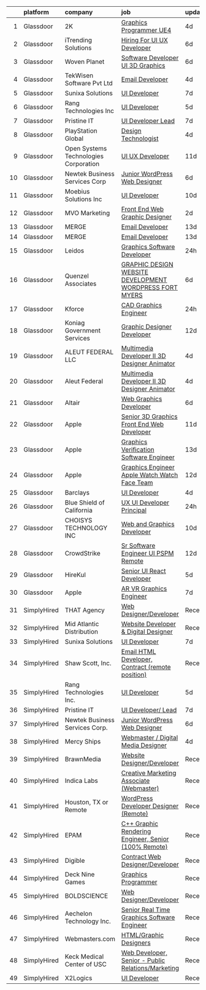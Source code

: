 

|    | platform    | company                               | job                                                                                                                                                                                                                                                                                                                                                                                                                                                                                                                                                                                                                                                                                                                                                                                                                                                                                                                                                                                                                                                                                                                                                                                                                                                                                                                                                                         | update_time   | location             |
|---:|:------------|:--------------------------------------|:----------------------------------------------------------------------------------------------------------------------------------------------------------------------------------------------------------------------------------------------------------------------------------------------------------------------------------------------------------------------------------------------------------------------------------------------------------------------------------------------------------------------------------------------------------------------------------------------------------------------------------------------------------------------------------------------------------------------------------------------------------------------------------------------------------------------------------------------------------------------------------------------------------------------------------------------------------------------------------------------------------------------------------------------------------------------------------------------------------------------------------------------------------------------------------------------------------------------------------------------------------------------------------------------------------------------------------------------------------------------------|:--------------|:---------------------|
|  1 | Glassdoor   | 2K                                    | [Graphics Programmer  UE4 ](https://www.glassdoor.com/partner/jobListing.htm?pos=124&ao=1136043&s=58&guid=00000182394ac44fb199e13021e7480f&src=GD_JOB_AD&t=SR&vt=w&ea=1&cs=1_99d37352&cb=1658818577832&jobListingId=1008021177183&jrtk=3-0-1g8sklh3lk613801-1g8sklh46jfmb800-2488f40076c26e03-)                                                                                                                                                                                                                                                                                                                                                                                                                                                                                                                                                                                                                                                                                                                                                                                                                                                                                                                                                                                                                                                                             | 4d            | Baltimore, MD        |
|  2 | Glassdoor   | iTrending Solutions                   | [Hiring For UI UX Developer](https://www.glassdoor.com/partner/jobListing.htm?pos=116&ao=1136043&s=58&guid=00000182394ac44fb199e13021e7480f&src=GD_JOB_AD&t=SR&vt=w&ea=1&cs=1_5151f26c&cb=1658818577831&jobListingId=1008014515406&jrtk=3-0-1g8sklh3lk613801-1g8sklh46jfmb800-18646856a23fb691-)                                                                                                                                                                                                                                                                                                                                                                                                                                                                                                                                                                                                                                                                                                                                                                                                                                                                                                                                                                                                                                                                            | 6d            | Atchison, KS         |
|  3 | Glassdoor   | Woven Planet                          | [Software Developer  UI 3D Graphics ](https://www.glassdoor.com/partner/jobListing.htm?pos=103&ao=1110586&s=58&guid=00000182394ac44fb199e13021e7480f&src=GD_JOB_AD&t=SR&vt=w&ea=1&cs=1_0d3a82ce&cb=1658818577829&jobListingId=1008016092363&cpc=B63DE67CBF13A213&jrtk=3-0-1g8sklh3lk613801-1g8sklh46jfmb800-590b8ed6b99a73cb--6NYlbfkN0DSgjPPcnEdvoK3uuxfISLALE6pB1FR7YSHOr_tSg5_QCn410VK5Ds4sai37YL-FnG7IdEQOLWlh0UoLcmzDYWmfRGSYYnl5uUpmRd__LORND_gC-BRchk-IUkY4R0iGDrfCmlmtu1dU22yGpoMq0MEa2tbIDq0Xana4QKE-3eruJ3ua_JrETdN9Sb7qPSYEwUKC4DsxD0qU8IzCf7LKfW5uJNMqnU1UWo7pzbbnNsxm8_JsdO5rOweKfjQQjPqIBK0ZdO7qUiU3qJqyMtGQgGRVoXzQ44UWV6kpJ2GEyPEvlev1zwN5XtyzwLEAuCjpkuG4Afcnsg9ozRnpQOmsBOM3gciUDe-foU1pSlcTX9y9M9E0mX-jWml8NUr7I8AXDY9KgR773zk2TfCVSwxyGhHQpq3XHDbQEZi9H0m2CZfcVQdnpMTVT0DQDyRbWbKl2KLJdJ9CyGcpU9nduIRV6nhL3o74E9hS-ZMGCfyfMSCthQn9TOZ6ROatPZ3-pN8poLX7xXw4SCk7W5mgxDf9BTB-itGDcyTimu6KuC9-LEzrX5VDgL6XInedki84UdhxytG2pxzyvREHQ%3D%3D)                                                                                                                                                                                                                                                                                                                                                                                                                  | 6d            | San Francisco, CA    |
|  4 | Glassdoor   | TekWisen Software Pvt  Ltd            | [Email Developer](https://www.glassdoor.com/partner/jobListing.htm?pos=110&ao=1136043&s=58&guid=00000182394ac44fb199e13021e7480f&src=GD_JOB_AD&t=SR&vt=w&ea=1&cs=1_f6d4a991&cb=1658818577830&jobListingId=1008019853083&jrtk=3-0-1g8sklh3lk613801-1g8sklh46jfmb800-990f2bd91e40ba0d-)                                                                                                                                                                                                                                                                                                                                                                                                                                                                                                                                                                                                                                                                                                                                                                                                                                                                                                                                                                                                                                                                                       | 4d            | Remote               |
|  5 | Glassdoor   | Sunixa Solutions                      | [UI Developer](https://www.glassdoor.com/partner/jobListing.htm?pos=112&ao=1136043&s=58&guid=00000182394ac44fb199e13021e7480f&src=GD_JOB_AD&t=SR&vt=w&ea=1&cs=1_d25f04cd&cb=1658818577831&jobListingId=1008012122621&jrtk=3-0-1g8sklh3lk613801-1g8sklh46jfmb800-3b9e69a774b89b5e-)                                                                                                                                                                                                                                                                                                                                                                                                                                                                                                                                                                                                                                                                                                                                                                                                                                                                                                                                                                                                                                                                                          | 7d            | Remote               |
|  6 | Glassdoor   | Rang Technologies Inc                 | [UI Developer](https://www.glassdoor.com/partner/jobListing.htm?pos=108&ao=1136043&s=58&guid=00000182394ac44fb199e13021e7480f&src=GD_JOB_AD&t=SR&vt=w&ea=1&cs=1_c61c5bb1&cb=1658818577830&jobListingId=1008017774729&jrtk=3-0-1g8sklh3lk613801-1g8sklh46jfmb800-dff992937830c476-)                                                                                                                                                                                                                                                                                                                                                                                                                                                                                                                                                                                                                                                                                                                                                                                                                                                                                                                                                                                                                                                                                          | 5d            | Remote               |
|  7 | Glassdoor   | Pristine IT                           | [UI Developer  Lead](https://www.glassdoor.com/partner/jobListing.htm?pos=120&ao=1136043&s=58&guid=00000182394ac44fb199e13021e7480f&src=GD_JOB_AD&t=SR&vt=w&ea=1&cs=1_957ef2e8&cb=1658818577832&jobListingId=1008012114377&jrtk=3-0-1g8sklh3lk613801-1g8sklh46jfmb800-adae0a3467251cd4-)                                                                                                                                                                                                                                                                                                                                                                                                                                                                                                                                                                                                                                                                                                                                                                                                                                                                                                                                                                                                                                                                                    | 7d            | Remote               |
|  8 | Glassdoor   | PlayStation Global                    | [Design Technologist](https://www.glassdoor.com/partner/jobListing.htm?pos=119&ao=1136043&s=58&guid=00000182394ac44fb199e13021e7480f&src=GD_JOB_AD&t=SR&vt=w&ea=1&cs=1_ce427898&cb=1658818577832&jobListingId=1008020161010&jrtk=3-0-1g8sklh3lk613801-1g8sklh46jfmb800-1f8aab1198bf748b-)                                                                                                                                                                                                                                                                                                                                                                                                                                                                                                                                                                                                                                                                                                                                                                                                                                                                                                                                                                                                                                                                                   | 4d            | Los Angeles, CA      |
|  9 | Glassdoor   | Open Systems Technologies Corporation | [UI UX Developer](https://www.glassdoor.com/partner/jobListing.htm?pos=122&ao=1136043&s=58&guid=00000182394ac44fb199e13021e7480f&src=GD_JOB_AD&t=SR&vt=w&ea=1&cs=1_aaa7e422&cb=1658818577832&jobListingId=1008004847002&jrtk=3-0-1g8sklh3lk613801-1g8sklh46jfmb800-fbd73949a9fe281a-)                                                                                                                                                                                                                                                                                                                                                                                                                                                                                                                                                                                                                                                                                                                                                                                                                                                                                                                                                                                                                                                                                       | 11d           | Alexandria, VA       |
| 10 | Glassdoor   | Newtek Business Services Corp         | [Junior WordPress Web Designer](https://www.glassdoor.com/partner/jobListing.htm?pos=118&ao=1136043&s=58&guid=00000182394ac44fb199e13021e7480f&src=GD_JOB_AD&t=SR&vt=w&ea=1&cs=1_0e40192f&cb=1658818577832&jobListingId=1008015002972&jrtk=3-0-1g8sklh3lk613801-1g8sklh46jfmb800-8955ce37f6007486-)                                                                                                                                                                                                                                                                                                                                                                                                                                                                                                                                                                                                                                                                                                                                                                                                                                                                                                                                                                                                                                                                         | 6d            | Remote               |
| 11 | Glassdoor   | Moebius Solutions  Inc                | [UI Developer](https://www.glassdoor.com/partner/jobListing.htm?pos=117&ao=1136043&s=58&guid=00000182394ac44fb199e13021e7480f&src=GD_JOB_AD&t=SR&vt=w&ea=1&cs=1_b0038881&cb=1658818577832&jobListingId=1008008914671&jrtk=3-0-1g8sklh3lk613801-1g8sklh46jfmb800-89a6711881dd8897-)                                                                                                                                                                                                                                                                                                                                                                                                                                                                                                                                                                                                                                                                                                                                                                                                                                                                                                                                                                                                                                                                                          | 10d           | San Diego, CA        |
| 12 | Glassdoor   | MVO Marketing                         | [Front End Web   Graphic Designer](https://www.glassdoor.com/partner/jobListing.htm?pos=102&ao=1110586&s=58&guid=00000182394ac44fb199e13021e7480f&src=GD_JOB_AD&t=SR&vt=w&ea=1&cs=1_402e6759&cb=1658818577829&jobListingId=1008024519056&cpc=63E4514951618C5C&jrtk=3-0-1g8sklh3lk613801-1g8sklh46jfmb800-3b25daaea7107c67--6NYlbfkN0D788tVLZnHYB2JKTLmCXo4PydfvtZKcdbYx6lxKaz3Imdx95jlIVm00i35LBHAa-O4IzZZWOa0zLoaT7fNYN8AHYMUM6AAltPVchZhbRZic0KWdCPAKFFyP_-LGP_Ixo0BdG9O34TFUueAp7uKr6vBL2hBJYT88lFTd2urEJmiT2xL0FXt1NBoJKsQVlamHiK3kWf0wnVajUk4MkwP21lrTKnW9BrxPTY3Xck_d2Pq4PwF99PfppMDUUwhDpsApF7ZewQbEiKRZ-qobGEVpn4vVFo6vmLMBFzagWEtSUXA2qkSjhaZOry1v0H9eDfzvgpRoxF10nKfapUo99TVW6cH78AMzT_6HGIcqgYIqku9yWoZx_qP_njphKbNqDYLXoq3T90D9kyev88faPZNBFkX9PWVWFgjh8_OvQxQQylVJ_elpb__ahO0281mnqfLl9h0m2Ax41ddZsyEnaL3DQD6rJmFw3hJgtSZS-iOwZtBxNSXNWauQnR3pr81uIecsVoYp4S7ImAI1U3nUP97MZ2q)                                                                                                                                                                                                                                                                                                                                                                                                                                                                                 | 2d            | Roswell, GA          |
| 13 | Glassdoor   | MERGE                                 | [Email Developer](https://www.glassdoor.com/partner/jobListing.htm?pos=109&ao=1136043&s=58&guid=00000182394ac44fb199e13021e7480f&src=GD_JOB_AD&t=SR&vt=w&cs=1_60c992ff&cb=1658818577830&jobListingId=1008000055625&jrtk=3-0-1g8sklh3lk613801-1g8sklh46jfmb800-08f78359d1fa5818-)                                                                                                                                                                                                                                                                                                                                                                                                                                                                                                                                                                                                                                                                                                                                                                                                                                                                                                                                                                                                                                                                                            | 13d           | Denver, CO           |
| 14 | Glassdoor   | MERGE                                 | [Email Developer](https://www.glassdoor.com/partner/jobListing.htm?pos=113&ao=1136043&s=58&guid=00000182394ac44fb199e13021e7480f&src=GD_JOB_AD&t=SR&vt=w&cs=1_11613c63&cb=1658818577831&jobListingId=1008000055626&jrtk=3-0-1g8sklh3lk613801-1g8sklh46jfmb800-ab82edbd68842002-)                                                                                                                                                                                                                                                                                                                                                                                                                                                                                                                                                                                                                                                                                                                                                                                                                                                                                                                                                                                                                                                                                            | 13d           | Little Rock, AR      |
| 15 | Glassdoor   | Leidos                                | [Graphics Software Developer](https://www.glassdoor.com/partner/jobListing.htm?pos=104&ao=1110586&s=58&guid=00000182394ac44fb199e13021e7480f&src=GD_JOB_AD&t=SR&vt=w&cs=1_895d3aa4&cb=1658818577829&jobListingId=1008027833913&cpc=5FEB1BEB8E14EF52&jrtk=3-0-1g8sklh3lk613801-1g8sklh46jfmb800-48feed5ef6027a99--6NYlbfkN0CZUO70VSdYKA8PR3jfrSh5ljhqJhfDt0PzQCMubt8cRihWbmqO_-Ccw6DGinMZCyK9iFGF2m3zQXYSVf3gj5u22JEE2fhBMmrn5Farml-K2TjGaiCGyM5ixBpuQ3sT9Ft9XVUQjS6XlIheo2Etwxsz0_Kx1THjwjCAp6ii9gKe-3OCaCfO-aDi6lhWwaMQgvk_G5pTyrV07LBovXDMYIz53Hg7QK6J-BWanCORVQwu_QT32JpLAYBKkiDaXgRg6ZEUoNWrXX5ec22ycZTzxMP-hJGpv2CI7Iedzc4TW_4kO7F5OWX06plHtQ9V_4XzwxrmdbtjgLu-Dz8RtFuHWsMCIKOOV8PpFOR_h6LCjQB2fl1oQuB-5YIg91RMEyoY3wK5F8YWmxwIZITjt6DHn61XjJsAsPrrSwbaFbvDjlSVN_5fCJZPGJ7uVem8jmarKN8vO9KQXtMcYRQbBKKmgsxJ23kt-NnU_daMvMa6nyrYxDNBae26b7xHpOHZ-KHRuTjlDyn5v9qWhEvjVmM7nosm2f4BLz6qnL-Qa3f4q575YUeqSS4d0j0SfgX0T_15O-E4Ur9IMCFtYJ1FltJ4WIrSpP5I49WzNv7VFR9Mr3XShfVlKaaBllFv)                                                                                                                                                                                                                                                                                                                                                                                           | 24h           | Bethesda, MD         |
| 16 | Glassdoor   | Quenzel   Associates                  | [GRAPHIC DESIGN   WEBSITE DEVELOPMENT  WORDPRESS    FORT MYERS](https://www.glassdoor.com/partner/jobListing.htm?pos=101&ao=1110586&s=58&guid=00000182394ac44fb199e13021e7480f&src=GD_JOB_AD&t=SR&vt=w&ea=1&cs=1_6caca5c2&cb=1658818577829&jobListingId=1008015467114&cpc=3C7BB2D400054DDD&jrtk=3-0-1g8sklh3lk613801-1g8sklh46jfmb800-453ddc9a6d1b4698--6NYlbfkN0DdNONLqhA8z6QrX6vw37qu8cGScUjPKwqVQr3YAsb4-4kNYp2ihaw9iFpvOvdTmggF3pFEkCOhp9Oez7XUipUO4I_p4y9L51LxePQdbuGe_iBJyYjjuVqhPcrJ_zhDN9GXleI_c2wB35nAhQvEpg5QngR6F5DMNxa_iZRx9QMxKkguSlMSkDIQ5mO-B1TL_C2gHh-Y8RVI3F8mCmR-4rxJrPxgYQPBBP572MVRjrMhGtZVmFjb7g-n2gnB8qpxconisOr09Zzff2acZk0665ix_13uovBmN0fhty8XVTocN1s5fA1p2b3c83GBWsFmwsCN3DcCQP-bfOHb2xNs6BToa0G3eGcvLjFkmQr1idthe6XEh-USEbq-nKEItlTve_NcrWXyD1s03cJKImJa8uAnoAPscGzHB_qPXiznS24F1toZoACu5Uv11tDwjaYJ-sp14GBUopFWmrXZKleykVPiQV-Sboxp56QWqJD23vU-xzrEQk2yqx92V847SPvE0TKuTiX7zmVWZyQ3j386ZEtvVAMIIz-N8OLPo-6k9KZzjA%3D%3D)                                                                                                                                                                                                                                                                                                                                                                                                                        | 6d            | Fort Myers, FL       |
| 17 | Glassdoor   | Kforce                                | [CAD Graphics Engineer](https://www.glassdoor.com/partner/jobListing.htm?pos=105&ao=1110586&s=58&guid=00000182394ac44fb199e13021e7480f&src=GD_JOB_AD&t=SR&vt=w&cs=1_482b597f&cb=1658818577829&jobListingId=1008028254421&cpc=F17331D9BECC482A&jrtk=3-0-1g8sklh3lk613801-1g8sklh46jfmb800-1ffa2ce513e0b882--6NYlbfkN0C5IatSLh_Ak1q39eQQoPIxD737RW9NeiYGvIRXkrLjEBkC4LI6KweF0vk9JRHgKW_sRYD02cLuHr6uDfAzOeI-faeGrJVH-djckLO0w8rbygeLi5NKgkAJil1AVJJAsj4dwhyrcdc3kEs4sY5hZRRpogB804wLhdi_wgUiGo-9KK1RPsLO7nX0R7F3kCUsn3kY7HjXIPrRnPqrbhYHG4J7VWqsgJO9YO-AFeaYWUzwX3kwUOhLL-0HBfPigSgZF91SbiSJm_ZZ4O-LxIvibKBtroXuTMfPEBL2bp4DDonuPQSpgPeg3gVmXjlwk0eQtXSg1itLTSWrGV1j4OddD2Rrg_TptqqoQsR37NxxxKVFrR53zguL0BfQpGOMPSk6Vh5sxf85HPXSakGdWSAU_ipQrDYtwuwaHFEtGONRCCpjzCoMKziTVbxYVzkX8fl-7UbmuFhUIuTQyNzR9Vaoyh1T7wi0GTxU-5x4VRsVsXvKV6eTV2b0UGcNbp7dNolv0QPoRBKlzRlJZjplRE42dA9qqzKuuH_-N0PWtgieJt544rUhHHbiIDfO6l2lBZ5Lipa-0mkkqmNqSN4w5kQ4IhZ4ju0q7wlVHM6ur3viLk5GMw%3D%3D)                                                                                                                                                                                                                                                                                                                                                                                                     | 24h           | Houston, TX          |
| 18 | Glassdoor   | Koniag Government Services            | [Graphic Designer Developer](https://www.glassdoor.com/partner/jobListing.htm?pos=121&ao=1136043&s=58&guid=00000182394ac44fb199e13021e7480f&src=GD_JOB_AD&t=SR&vt=w&ea=1&cs=1_ca7bcd71&cb=1658818577832&jobListingId=1008003321683&jrtk=3-0-1g8sklh3lk613801-1g8sklh46jfmb800-4ee8bd4b845999b2-)                                                                                                                                                                                                                                                                                                                                                                                                                                                                                                                                                                                                                                                                                                                                                                                                                                                                                                                                                                                                                                                                            | 12d           | Chantilly, VA        |
| 19 | Glassdoor   | ALEUT FEDERAL LLC                     | [Multimedia Developer II   3D Designer Animator](https://www.glassdoor.com/partner/jobListing.htm?pos=125&ao=1136043&s=58&guid=00000182394ac44fb199e13021e7480f&src=GD_JOB_AD&t=SR&vt=w&ea=1&cs=1_ef7e865a&cb=1658818577833&jobListingId=1008020532641&jrtk=3-0-1g8sklh3lk613801-1g8sklh46jfmb800-6861b7da3f143f87-)                                                                                                                                                                                                                                                                                                                                                                                                                                                                                                                                                                                                                                                                                                                                                                                                                                                                                                                                                                                                                                                        | 4d            | Colorado Springs, CO |
| 20 | Glassdoor   | Aleut Federal                         | [Multimedia Developer II   3D Designer Animator](https://www.glassdoor.com/partner/jobListing.htm?pos=126&ao=1136043&s=58&guid=00000182394ac44fb199e13021e7480f&src=GD_JOB_AD&t=SR&vt=w&cs=1_fb85a25a&cb=1658818577833&jobListingId=1008021020998&jrtk=3-0-1g8sklh3lk613801-1g8sklh46jfmb800-3aa78bb73d048592-)                                                                                                                                                                                                                                                                                                                                                                                                                                                                                                                                                                                                                                                                                                                                                                                                                                                                                                                                                                                                                                                             | 4d            | Colorado Springs, CO |
| 21 | Glassdoor   | Altair                                | [Web Graphics Developer](https://www.glassdoor.com/partner/jobListing.htm?pos=114&ao=1136043&s=58&guid=00000182394ac44fb199e13021e7480f&src=GD_JOB_AD&t=SR&vt=w&ea=1&cs=1_1993708f&cb=1658818577831&jobListingId=1008014800752&jrtk=3-0-1g8sklh3lk613801-1g8sklh46jfmb800-a5b87ef314153e34-)                                                                                                                                                                                                                                                                                                                                                                                                                                                                                                                                                                                                                                                                                                                                                                                                                                                                                                                                                                                                                                                                                | 6d            | Troy, MI             |
| 22 | Glassdoor   | Apple                                 | [Senior 3D Graphics   Front End Web Developer](https://www.glassdoor.com/partner/jobListing.htm?pos=127&ao=1136043&s=58&guid=00000182394ac44fb199e13021e7480f&src=GD_JOB_AD&t=SR&vt=w&cs=1_fa5db8c1&cb=1658818577835&jobListingId=1008007081026&jrtk=3-0-1g8sklh3lk613801-1g8sklh46jfmb800-abc50a2d6b5e8c87-)                                                                                                                                                                                                                                                                                                                                                                                                                                                                                                                                                                                                                                                                                                                                                                                                                                                                                                                                                                                                                                                               | 11d           | Cupertino, CA        |
| 23 | Glassdoor   | Apple                                 | [Graphics Verification Software Engineer](https://www.glassdoor.com/partner/jobListing.htm?pos=106&ao=1110586&s=58&guid=00000182394ac44fb199e13021e7480f&src=GD_JOB_AD&t=SR&vt=w&cs=1_4cbdd46e&cb=1658818577829&jobListingId=1007999357696&cpc=FAE5E775D180B2FB&jrtk=3-0-1g8sklh3lk613801-1g8sklh46jfmb800-f8bfbaed5ec2770a--6NYlbfkN0BvKrLyj5gPmtZO9T8euul8TCxuuKNOtzRJOomxnwSEodTz2Bc-sPZlSXfvz6ygy0ulxMU-JD1VDfvd5P4uxKgO8illM9C1kIAFdf0TQHiaOUQX2br90H8F_F5YdV0ggMd_lBy5SUDwMv6hfNycaB2NLz5hM8muNL87h-hWIFrmDT2AbjA1ilT3Ie4Gryl6BmlQeoqj8QJICkelUyO7CrKfHbps0vSPdXvCcVDpCLkvmq3ccRufZsjnbwEV9UQpV7Yp-vmWpkoQVIjSbRtgmJIQefs_g4nmocdNbCMy2BEAVkDqPsUJTBaI42FxsEFyQyFJllxeG_kYDQtPgw7URVOn76fyfIIIg1sxy1M1v21Cg11geTlbLBA3xqI4sZ20fMDjiW3bY0ydRVmaF5ofoBmoOXTXJCPk9UYZyd4mEbfpIlyA5I0L7XIKODxpaDmPLmeXpRSqPUQMJqLZ6DGqTNS1Hzm73anH8MknDmgYO_QNgNEbWVszNIRYRuiHBGlBqsEsTlf4qyv1nGSEoKtuTnK234NsxdRQA3GMjM3iSpnJDIgJXEOKv3o-Iuz4ldOjrdtTtKA9oSyNsORz2TVsFPXF24kxv1q5IWWONPRxyJ_LqkJt1cHuN2tPawipZZ5CnhO7V3k72-e9Z4EBnLD1vb9X0tLipsL817rGf2vcj-yHrCBlVdZw4VUxF4_8KP3XGajb3adZlux_ElmwUTMYjka_1o6jAh9nfHHjElgGcoLArHzlRdXYLfkdLeSR48_gw4bpCfLvmxiNqIc4xqCslcPj-iJARBfKXv_ApoYJXeTBY0V2-4-D2B-pyl9_1tUBCF4E8qkDRRwL05u8y53piUDrWqbE99Ht0tf30DKLNckSi9LFfH_L2Oq0WbamRIiYh3VDDPm4HHBB4CcPOozuQOcsAANvgNhN-tOpS-JfgtMA12SwlGnr_oQDCvAVzkMGQ1B_OeBHhyqlxczdP7Z1Nqo8kkDTb2np46g%3D) | 13d           | Austin, TX           |
| 24 | Glassdoor   | Apple                                 | [Graphics Engineer  Apple Watch   Watch Face Team](https://www.glassdoor.com/partner/jobListing.htm?pos=128&ao=1136043&s=58&guid=00000182394ac44fb199e13021e7480f&src=GD_JOB_AD&t=SR&vt=w&cs=1_98078dc9&cb=1658818577835&jobListingId=1008002389170&jrtk=3-0-1g8sklh3lk613801-1g8sklh46jfmb800-329a4c6ea48f7b6c-)                                                                                                                                                                                                                                                                                                                                                                                                                                                                                                                                                                                                                                                                                                                                                                                                                                                                                                                                                                                                                                                           | 12d           | Cupertino, CA        |
| 25 | Glassdoor   | Barclays                              | [UI Developer](https://www.glassdoor.com/partner/jobListing.htm?pos=111&ao=1136043&s=58&guid=00000182394ac44fb199e13021e7480f&src=GD_JOB_AD&t=SR&vt=w&cs=1_68a8cde8&cb=1658818577830&jobListingId=1008019580471&jrtk=3-0-1g8sklh3lk613801-1g8sklh46jfmb800-61d363ea6afd0316-)                                                                                                                                                                                                                                                                                                                                                                                                                                                                                                                                                                                                                                                                                                                                                                                                                                                                                                                                                                                                                                                                                               | 4d            | Whippany, NJ         |
| 26 | Glassdoor   | Blue Shield of California             | [UX UI Developer  Principal](https://www.glassdoor.com/partner/jobListing.htm?pos=115&ao=1136043&s=58&guid=00000182394ac44fb199e13021e7480f&src=GD_JOB_AD&t=SR&vt=w&cs=1_91f8130f&cb=1658818577831&jobListingId=1008028855646&jrtk=3-0-1g8sklh3lk613801-1g8sklh46jfmb800-88d7468c53f3253c-)                                                                                                                                                                                                                                                                                                                                                                                                                                                                                                                                                                                                                                                                                                                                                                                                                                                                                                                                                                                                                                                                                 | 24h           | Oakland, CA          |
| 27 | Glassdoor   | CHOISYS TECHNOLOGY INC                | [Web and Graphics Developer](https://www.glassdoor.com/partner/jobListing.htm?pos=123&ao=1136043&s=58&guid=00000182394ac44fb199e13021e7480f&src=GD_JOB_AD&t=SR&vt=w&cs=1_71519b48&cb=1658818577832&jobListingId=1008008316889&jrtk=3-0-1g8sklh3lk613801-1g8sklh46jfmb800-2da7a1c0636f8906-)                                                                                                                                                                                                                                                                                                                                                                                                                                                                                                                                                                                                                                                                                                                                                                                                                                                                                                                                                                                                                                                                                 | 10d           | Charlottesville, VA  |
| 28 | Glassdoor   | CrowdStrike                           | [Sr  Software Engineer UI   PSPM  Remote ](https://www.glassdoor.com/partner/jobListing.htm?pos=129&ao=1136043&s=58&guid=00000182394ac44fb199e13021e7480f&src=GD_JOB_AD&t=SR&vt=w&cs=1_d6b2021e&cb=1658818577835&jobListingId=1008003560923&jrtk=3-0-1g8sklh3lk613801-1g8sklh46jfmb800-55da71d30ae7830c-)                                                                                                                                                                                                                                                                                                                                                                                                                                                                                                                                                                                                                                                                                                                                                                                                                                                                                                                                                                                                                                                                   | 12d           | Remote               |
| 29 | Glassdoor   | HireKul                               | [Senior UI React Developer](https://www.glassdoor.com/partner/jobListing.htm?pos=130&ao=1136043&s=58&guid=00000182394ac44fb199e13021e7480f&src=GD_JOB_AD&t=SR&vt=w&ea=1&cs=1_d0b4ee32&cb=1658818577836&jobListingId=1008017828385&jrtk=3-0-1g8sklh3lk613801-1g8sklh46jfmb800-c923c896522ee59c-)                                                                                                                                                                                                                                                                                                                                                                                                                                                                                                                                                                                                                                                                                                                                                                                                                                                                                                                                                                                                                                                                             | 5d            | Remote               |
| 30 | Glassdoor   | Apple                                 | [AR VR Graphics Engineer](https://www.glassdoor.com/partner/jobListing.htm?pos=107&ao=1110586&s=58&guid=00000182394ac44fb199e13021e7480f&src=GD_JOB_AD&t=SR&vt=w&cs=1_99512f6c&cb=1658818577829&jobListingId=1008013507068&cpc=9908D8D4413DBB8A&jrtk=3-0-1g8sklh3lk613801-1g8sklh46jfmb800-3045849e5280c9d4--6NYlbfkN0BvKrLyj5gPmtZO9T8euul8TCxuuKNOtzRJOomxnwSEodTz2Bc-sPZl1dBMH13w-jO_LNxfZwWeRIoNEeCpy85_IlWrqg_h1GsMWe9RsQwUxWH9gVS8Z2YZwvQXQYQitxjx3-FbWNzlNfo_kQCajLJQLu9ugC8EnASoXYA5GlfGm2lSAvFst67eHe7GJPPsVnu9YpP_XkQKUrzm2Euoi0W9k_63oulXfNcLa_g9PoJnIr0XLOB_7B7aZKMblLFBcUi_lXJt9U1tTZHN24gSdtBNjm7WU6gMmamud2ENtT4xxIhUZBy5VVWJZEkJxAblxpMasWkFbpgzrqn7frrlstriuhPcdqD42UHkAdtGgNQtK1HVxgdJAxnUYqXyZsw1S-1uxPzgwYSg4h7o3ieGpLKmeJb_cJa-KfCTbKlbqLGm_I2xcYtZfMnwP4EMzgmF1KP1I22hJeOmewMZkUDrXO0zq1StFZN8ssizKH1P2mOTZn1jpGcqLdJCesNzoYhN3yX_NEodYJPLSpFULr27QbMdVeGtbgCeCJTNWoo0yLQ4fBniv3y0bWhsgY3L3nOA8FadMkAu5Rwg0a8_r9l-FvMa7TD5sK4oaJZzoZw8LfuLjDHnSn526tncOra2etRw9Z1ACnCfLaFrT8rId6fm0JTPPkwOPTiY412HwvbSDnNewZ97x_1s4QInYc0bWsRa8Sww3XyTT_k4x-iFoqrbG5CmEFo_NuKJgpejIb9Q7cabWbhqXAMFaFkV2jK7OsWz8XeFRVLavSX8smrtF6CGfaYsqi3KhlSq1UvBtIb61xYpXiguaQq1NdmLCOUtqJyHpzxB4l-a5Hb5dLym6xQJLjhyjFxAXiYWP6be7T3Wt2y36CvGwu1pFpQo05Jg2MWV-ESl5URoqMXGRHzf7Y09z82MSZp3Ehvex2DuSlYXlS8Wb0TWb_0nQSblpsXDALPiC7I%3D)                                                 | 7d            | Seattle, WA          |
| 31 | SimplyHired | THAT Agency                           | [Web Designer/Developer](https://www.simplyhired.com/job/m0oZX4TgCMBuMfeVen-0yIpZZQKasy7pH2TUvTeb1vl11djg1S_v1A?q=graphic+developer)                                                                                                                                                                                                                                                                                                                                                                                                                                                                                                                                                                                                                                                                                                                                                                                                                                                                                                                                                                                                                                                                                                                                                                                                                                        | Recently      | West Palm Beach, FL  |
| 32 | SimplyHired | Mid Atlantic Distribution             | [Website Developer & Digital Designer](https://www.simplyhired.com/job/0RYMwfNQH_Iyd13nY6LWGMIJDLlMdXb3vNHuOgzFXhDFmL04i-EweA?q=graphic+developer)                                                                                                                                                                                                                                                                                                                                                                                                                                                                                                                                                                                                                                                                                                                                                                                                                                                                                                                                                                                                                                                                                                                                                                                                                          | Recently      | Durham, NC           |
| 33 | SimplyHired | Sunixa Solutions                      | [UI Developer](https://www.simplyhired.com/job/AQDPNS8u-h6EOUds8cHLehIqZCVpwNipr_yQMf5KeqVAoVudYx6_8g?q=graphic+developer)                                                                                                                                                                                                                                                                                                                                                                                                                                                                                                                                                                                                                                                                                                                                                                                                                                                                                                                                                                                                                                                                                                                                                                                                                                                  | 7d            | Remote               |
| 34 | SimplyHired | Shaw Scott, Inc.                      | [Email HTML Developer, Contract (remote position)](https://www.simplyhired.com/job/lp97AwzllwqjS1oXYQVdk_sx_ANbNmrf_26-hefBENEAnwkJ6YFw_Q?q=graphic+developer)                                                                                                                                                                                                                                                                                                                                                                                                                                                                                                                                                                                                                                                                                                                                                                                                                                                                                                                                                                                                                                                                                                                                                                                                              | Recently      | Seattle, WA          |
| 35 | SimplyHired | Rang Technologies Inc.                | [UI Developer](https://www.simplyhired.com/job/9DKokANrLL5Qqrwkwyv-enbZt3blfvcF2iQcw7yHcoxPZHNj8rNLsw?q=graphic+developer)                                                                                                                                                                                                                                                                                                                                                                                                                                                                                                                                                                                                                                                                                                                                                                                                                                                                                                                                                                                                                                                                                                                                                                                                                                                  | 5d            | Remote               |
| 36 | SimplyHired | Pristine IT                           | [UI Developer/ Lead](https://www.simplyhired.com/job/gJrwlssF6xRp-041Tb_HerzPHgKU583Xa5pgeqxENZ3p8oCkI6_ejA?q=graphic+developer)                                                                                                                                                                                                                                                                                                                                                                                                                                                                                                                                                                                                                                                                                                                                                                                                                                                                                                                                                                                                                                                                                                                                                                                                                                            | 7d            | Remote               |
| 37 | SimplyHired | Newtek Business Services Corp.        | [Junior WordPress Web Designer](https://www.simplyhired.com/job/WLCIzGC1pdU0egNDH8WWZo6kyMAeideWlEJtTQjp1S6_iumopBwxGw?q=graphic+developer)                                                                                                                                                                                                                                                                                                                                                                                                                                                                                                                                                                                                                                                                                                                                                                                                                                                                                                                                                                                                                                                                                                                                                                                                                                 | 6d            | Remote               |
| 38 | SimplyHired | Mercy Ships                           | [Webmaster / Digital Media Designer](https://www.simplyhired.com/job/bfVpHIxRZ8llkBZGrbGqPrj7Da4kFsc54LjQvkaB5HK8rdZPC7CunQ?q=graphic+developer)                                                                                                                                                                                                                                                                                                                                                                                                                                                                                                                                                                                                                                                                                                                                                                                                                                                                                                                                                                                                                                                                                                                                                                                                                            | 4d            | Remote +1 location   |
| 39 | SimplyHired | BrawnMedia                            | [Website Designer/Developer](https://www.simplyhired.com/job/78BxKl1R6BpfuVu8Kpk-1cxMOjiHDgxQMPxrbQ5J7eWU9PbYxXCHNA?q=graphic+developer)                                                                                                                                                                                                                                                                                                                                                                                                                                                                                                                                                                                                                                                                                                                                                                                                                                                                                                                                                                                                                                                                                                                                                                                                                                    | Recently      | Albany, NY           |
| 40 | SimplyHired | Indica Labs                           | [Creative Marketing Associate (Webmaster)](https://www.simplyhired.com/job/CiOYg9ZwXWnfAfWFYgpeXNQ65sUJYFSHCYI9aKhasdAuHPtez9K0_g?q=graphic+developer)                                                                                                                                                                                                                                                                                                                                                                                                                                                                                                                                                                                                                                                                                                                                                                                                                                                                                                                                                                                                                                                                                                                                                                                                                      | Recently      | Albuquerque, NM      |
| 41 | SimplyHired | Houston, TX or Remote                 | [WordPress Developer Designer (Remote)](https://www.simplyhired.com/job/h5NIRqnG6nzwtBLlFlrT64773r4CAOGZWfW6vATD8Z8CzAc7NchDIg?q=graphic+developer)                                                                                                                                                                                                                                                                                                                                                                                                                                                                                                                                                                                                                                                                                                                                                                                                                                                                                                                                                                                                                                                                                                                                                                                                                         | Recently      | The Woodlands, TX    |
| 42 | SimplyHired | EPAM                                  | [C++ Graphic Rendering Engineer, Senior (100% Remote)](https://www.simplyhired.com/job/3tNJxgWLjwY1ZKGMjRgmLv02TGPNbYH8XZkF__ktRQg-hYEG_PW5mg?q=graphic+developer)                                                                                                                                                                                                                                                                                                                                                                                                                                                                                                                                                                                                                                                                                                                                                                                                                                                                                                                                                                                                                                                                                                                                                                                                          | Recently      | United States        |
| 43 | SimplyHired | Digible                               | [Contract Web Designer/Developer](https://www.simplyhired.com/job/bF2py9lR9BMv4iCJJie43-o65ySHBXHD_ACOkiM693NYK11tVr5apA?q=graphic+developer)                                                                                                                                                                                                                                                                                                                                                                                                                                                                                                                                                                                                                                                                                                                                                                                                                                                                                                                                                                                                                                                                                                                                                                                                                               | Recently      | Denver, CO           |
| 44 | SimplyHired | Deck Nine Games                       | [Graphics Programmer](https://www.simplyhired.com/job/UbMvsM-MnTTtvXcy4aybhn7GUaIuJ_J-ozH47csQGk8vJxNP5iqKCw?q=graphic+developer)                                                                                                                                                                                                                                                                                                                                                                                                                                                                                                                                                                                                                                                                                                                                                                                                                                                                                                                                                                                                                                                                                                                                                                                                                                           | Recently      | Remote +1 location   |
| 45 | SimplyHired | BOLDSCIENCE                           | [Web Designer/Developer](https://www.simplyhired.com/job/sYUKzDCC9Ek4JY5njJSAAaDIO08fAnCCvpdH2_8zk4gdZMPFJhsCsw?q=graphic+developer)                                                                                                                                                                                                                                                                                                                                                                                                                                                                                                                                                                                                                                                                                                                                                                                                                                                                                                                                                                                                                                                                                                                                                                                                                                        | Recently      | Remote               |
| 46 | SimplyHired | Aechelon Technology Inc.              | [Senior Real Time Graphics Software Engineer](https://www.simplyhired.com/job/rcdIZu0u86YflWDJtkQswNVvTN3B-3L7qF5--HTYfTqZ6vl6sJ-lpA?q=graphic+developer)                                                                                                                                                                                                                                                                                                                                                                                                                                                                                                                                                                                                                                                                                                                                                                                                                                                                                                                                                                                                                                                                                                                                                                                                                   | Recently      | Overland Park, KS    |
| 47 | SimplyHired | Webmasters.com                        | [HTML/Graphic Designers](https://www.simplyhired.com/job/1S2ki1F2e97xk1bn0P3q05lu3BQ0Tpk7KwB7Zii_z8pQmxmAAOWD5g?q=graphic+developer)                                                                                                                                                                                                                                                                                                                                                                                                                                                                                                                                                                                                                                                                                                                                                                                                                                                                                                                                                                                                                                                                                                                                                                                                                                        | Recently      | Tampa, FL            |
| 48 | SimplyHired | Keck Medical Center of USC            | [Web Developer, Senior - Public Relations/Marketing](https://www.simplyhired.com/job/50iSNN2DnpDsyYzwzL4ZDPKiTPZUfrEof14jLYGzZ4qtIwED_hW2nQ?q=graphic+developer)                                                                                                                                                                                                                                                                                                                                                                                                                                                                                                                                                                                                                                                                                                                                                                                                                                                                                                                                                                                                                                                                                                                                                                                                            | Recently      | Los Angeles, CA      |
| 49 | SimplyHired | X2Logics                              | [UI Developer](https://www.simplyhired.com/job/K7e7k8DCr3xU0Za6gglqUSb8upBvvxxXPj9or0Do1zCdHLu7dosWWA?q=graphic+developer)                                                                                                                                                                                                                                                                                                                                                                                                                                                                                                                                                                                                                                                                                                                                                                                                                                                                                                                                                                                                                                                                                                                                                                                                                                                  | Recently      | Remote               |